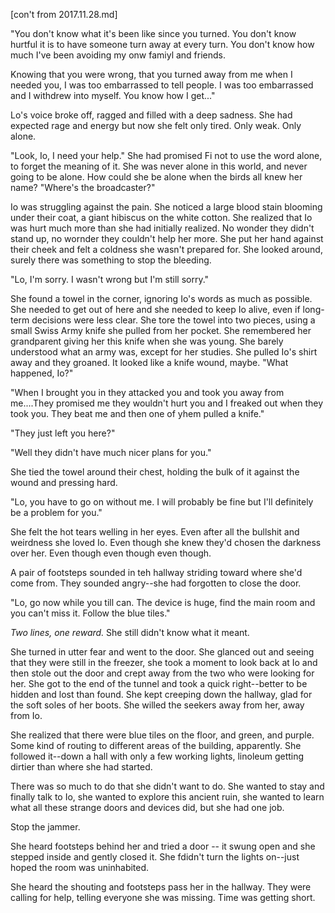 [con't from 2017.11.28.md]


"You don't know what it's been like since you turned.  You don't know hurtful it is to have someone turn away at every turn.  You don't know how much I've been avoiding my onw famiyl and friends.

Knowing that you were wrong, that you turned away from me when I needed you, I was too embarrassed to tell people. I was too embarrassed and I withdrew into myself.  You know how I get..."

Lo's voice broke off, ragged and filled with a deep sadness.  She had expected rage and energy but now she felt only tired. Only weak.  Only alone. 

"Look, Io, I need your help." She had promised Fi not to use the word alone, to forget the meaning of it.  She was never alone in this world, and never going to be alone.  How could she be alone when the birds all knew her name? "Where's the broadcaster?"

Io was struggling against the pain.  She noticed a large blood stain blooming under their coat, a giant hibiscus on the white cotton.  She realized that Io was hurt much more than she had initially realized. No wonder they didn't stand up, no wornder they couldn't help her more.  She put her hand against their cheek and felt a coldness she wasn't prepared for.  She looked around, surely there was something to stop the bleeding. 

"Lo, I'm sorry.  I wasn't wrong but I'm still sorry."

She found a towel in the corner, ignoring Io's words as much as possible.  She needed to get out of here and she needed to keep Io alive, even if long-term decisions were less clear.  She tore the towel into two pieces, using a small Swiss Army knife she pulled from her pocket. She remembered her grandparent giving her this knife when she was young.  She barely understood what an army was, except for her studies. She pulled Io's shirt away and they groaned.  It looked like a knife wound, maybe. "What happened, Io?"

"When I brought you in they attacked you and took you away from me....They promised me they wouldn't hurt you and I freaked out when they took you.  They beat me and then one of yhem pulled a knife."

"They just left you here?"

"Well they didn't have much nicer plans for you."

She tied the towel around their chest, holding the bulk of it against the wound and pressing hard.  

"Lo, you have to go on without me.  I will probably be fine but I'll definitely be a problem for you."

She felt the hot tears welling in her eyes.  Even after all the bullshit and weirdness she loved Io.  Even though she knew they'd chosen the darkness over her.  Even though even though even though.  

A pair of footsteps sounded in teh hallway striding toward where she'd come from.  They sounded angry--she had forgotten to close the door.  

"Lo, go now while you till can.  The device is huge, find the main room and you can't miss it.  Follow the blue tiles."

_Two lines, one reward._ She still didn't know what it meant. 

She turned in utter fear and went to the door.  She glanced out and seeing that they were still in the freezer, she took a moment to look back at Io and then stole out the door and crept away from the two who were looking for her.  She got to the end of the tunnel and took a quick right--better to be hidden and lost than found. She kept creeping down the hallway, glad for the soft soles of her boots. She willed the seekers away from her, away from Io.  

She realized that there were blue tiles on the floor, and green, and purple.  Some kind of routing to different areas of the building, apparently.  She followed it--down a hall with only a few working lights, linoleum getting dirtier than where she had started.  

There was so much to do that she didn't want to do.  She wanted to stay and finally talk to Io, she wanted to explore this ancient ruin, she wanted to learn what all these strange doors and devices did, but she had one job. 

Stop the jammer.

She heard footsteps behind her and tried a door -- it swung open and she stepped inside and gently closed it.  She fdidn't turn the lights on--just hoped the room was uninhabited.  

She heard the shouting and footsteps pass her in the hallway.  They were calling for help, telling everyone she was missing. Time was getting short.  

